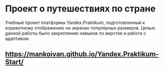 # Проект о путешествиях по стране
Учебный проект платформы Yandex.Praktikum, подготовленный к корректному отображению на экранах популярных размеров. 
Целью данной работы было закрепление навыков по верстке и работа с адаптивом.
## https://mankoivan.github.io/Yandex.Praktikum-Start/